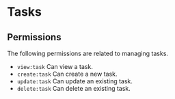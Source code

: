 # Tasks

## Permissions

The following permissions are related to managing tasks.

- `view:task` Can view a task.
- `create:task` Can create a new task.
- `update:task` Can update an existing task.
- `delete:task` Can delete an existing task.